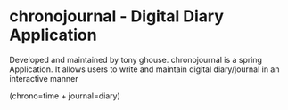 # chronojournal - Digital Diary Application
Developed and maintained by tony ghouse. 
chronojournal is a spring Application. It allows users to write and maintain digital diary/journal in an interactive manner

(chrono=time + journal=diary)
